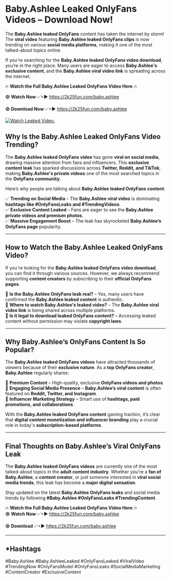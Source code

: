 # Baby.Ashlee Leaked OnlyFans Videos – Download Now!

The **Baby.Ashlee leaked OnlyFans** content has taken the internet by storm! The **viral video** featuring **Baby.Ashlee leaked OnlyFans clips** is now trending on various **social media platforms**, making it one of the most talked-about topics online.  

If you're searching for the **Baby.Ashlee leaked OnlyFans video download**, you’re in the right place. Many users are eager to access **Baby.Ashlee's exclusive content**, and the **Baby.Ashlee viral video link** is spreading across the internet.  

🔥 **Watch the Full Baby.Ashlee Leaked OnlyFans Video Here** 🔥  

🟢 **Watch Now** ✅=► https://2k25fun.com/baby.ashlee

🟢 **Download Now** ✅=► https://2k25fun.com/baby.ashlee

[![Watch Leaked Video.](https://miro.medium.com/v2/resize:fit:828/format:webp/1*cilzJN44JGOrTw9NJCrNHA.gif "Watch Leaked Video")](https://2k25fun.com/baby.ashlee)

## **Why Is the Baby.Ashlee Leaked OnlyFans Video Trending?**  

The **Baby.Ashlee leaked OnlyFans video** has gone **viral on social media**, drawing massive attention from fans and influencers. This **exclusive content leak** has sparked discussions across **Twitter, Reddit, and TikTok**, making **Baby.Ashlee's private videos** one of the most searched topics in the **OnlyFans community**.  

Here’s why people are talking about **Baby.Ashlee leaked OnlyFans content**:  

✅ **Trending on Social Media** – The **Baby.Ashlee viral video** is dominating **hashtags like #OnlyFansLeaks and #TrendingVideos**.  
✅ **Exclusive Content Leaked** – Fans are eager to see the **Baby.Ashlee private videos and premium photos**.  
✅ **Massive Engagement Boost** – The leak has skyrocketed **Baby.Ashlee’s OnlyFans page** popularity.  

---

## **How to Watch the Baby.Ashlee Leaked OnlyFans Video?**  

If you're looking for the **Baby.Ashlee leaked OnlyFans video download**, you can find it through various sources. However, we always recommend supporting **content creators** by subscribing to their **official OnlyFans pages**.  

🔹 **Is the Baby.Ashlee OnlyFans leak real?** – Yes, many users have confirmed the **Baby.Ashlee leaked content** is authentic.  
🔹 **Where to watch Baby.Ashlee's leaked video?** – The **Baby.Ashlee viral video link** is being shared across multiple platforms.  
🔹 **Is it legal to download leaked OnlyFans content?** – Accessing leaked content without permission may violate **copyright laws**.  

---

## **Why Baby.Ashlee’s OnlyFans Content Is So Popular?**  

The **Baby.Ashlee leaked OnlyFans videos** have attracted thousands of viewers because of their **exclusive nature**. As a **top OnlyFans creator**, **Baby.Ashlee** regularly shares:  

📌 **Premium Content** – High-quality, exclusive **OnlyFans videos and photos**.  
📌 **Engaging Social Media Presence** – **Baby.Ashlee’s viral content** is often featured on **Reddit, Twitter, and Instagram**.  
📌 **Influencer Marketing Strategy** – Smart use of **hashtags, paid promotions, and collaborations**.  

With the **Baby.Ashlee leaked OnlyFans content** gaining traction, it’s clear that **digital content monetization and influencer branding** play a crucial role in today's **subscription-based platforms**.  

---

## **Final Thoughts on Baby.Ashlee’s Viral OnlyFans Leak**  

The **Baby.Ashlee leaked OnlyFans videos** are currently one of the most talked-about topics in the **adult content industry**. Whether you're a **fan of Baby.Ashlee**, a **content creator**, or just someone interested in **viral social media trends**, this leak has become a **major digital sensation**.  

Stay updated on the latest **Baby.Ashlee OnlyFans leaks** and social media trends by following **#Baby.Ashlee #OnlyFansLeaks #TrendingContent**.  

🔥 **Watch the Full Baby.Ashlee Leaked OnlyFans Video Here** 🔥  
🟢 **Watch Now** ✅=► https://2k25fun.com/baby.ashlee

🟢 **Download** ✅=► https://2k25fun.com/baby.ashlee

---

## *Hashtags
#Baby.Ashlee #Baby.AshleeLeaked #OnlyFansLeaked #ViralVideo #TrendingNow #OnlyFansModel #OnlyFansLeaks #SocialMediaMarketing #ContentCreator #ExclusiveContent  